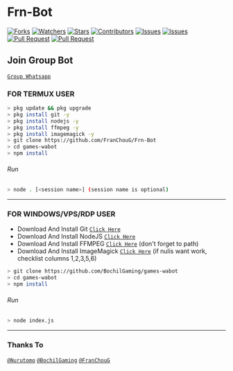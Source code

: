 # Frn-Bot
<a href="https://github.com/FranChouG/Frn-Bot/network/members"><img title="Forks" src="https://img.shields.io/github/forks/FranChouG/Frn-Bot?label=Forks&color=blue&style=flat-square"></a>
<a href="https://github.com/FranChouG/Frn-Bot/watcher"><img title="Watchers" src="https://img.shields.io/github/watchers/FranChouG/Frn-Bot?label=Watchers&color=green&style=flat-square"></a>
<a href="https://github.com/FranChouG/Frn-Bot/stargazers"><img title="Stars" src="https://img.shields.io/github/stars/FranChouG/Frn-Bot?label=Stars&color=yellow&style=flat-square"></a>
<a href="https://github.com/FranChouG/Frn-Bot/graphs/contributors"><img title="Contributors" src="https://img.shields.io/github/contributors/FranChouG/Frn-Bot?label=Contributors&color=blue&style=flat-square"></a>
<a href="https://github.com/FranChouG/Frn-Bot/issues"><img title="Issues" src="https://img.shields.io/github/issues/FranChouG/Frn-Bot?label=Issues&color=success&style=flat-square"></a>
<a href="https://github.com/FranChouG/Frn-Bot/issues?q=is%3Aissue+is%3Aclosed"><img title="Issues" src="https://img.shields.io/github/issues-closed/FranChouG/Frn-Bot?label=Issues&color=red&style=flat-square"></a>
<a href="https://github.com/FranChouG/Frn-Bot/pulls"><img title="Pull Request" src="https://img.shields.io/github/issues-pr/FranChouG/Frn-Bot?label=PullRequest&color=success&style=flat-square"></a>
<a href="https://github.com/FranChouG/Frn-Bot/pulls?q=is%3Apr+is%3Aclosed"><img title="Pull Request" src="https://img.shields.io/github/issues-pr-closed/FranChouG/Frn-Bot?label=PullRequest&color=red&style=flat-square"></a>

## Join Group Bot
[`Group Whatsapp`](https://chat.whatsapp.com/Doak0nzKMxsAYZ9b3lEXAl)
### FOR TERMUX USER
```bash
> pkg update && pkg upgrade
> pkg install git -y
> pkg install nodejs -y
> pkg install ffmpeg -y
> pkg install imagemagick -y
> git clone https://github.com/FranChouG/Frn-Bot
> cd games-wabot
> npm install
```
###### Run
```bash
> node . [<session name>] (session name is optional)
```

---------

### FOR WINDOWS/VPS/RDP USER
* Download And Install Git [`Click Here`](https://git-scm.com/downloads) <br>
* Download And Install NodeJS [`Click Here`](https://nodejs.org/en/download) <br>
* Download And Install FFMPEG [`Click Here`](https://ffmpeg.org/download.html) (don't forget to path) 
* Download And Install ImageMagick [`Click Here`](https://imagemagick.org/script/download.php) (if nulis want work,  checklist columns 1,2,3,5,6) 
```bash
> git clone https://github.com/BochilGaming/games-wabot
> cd games-wabot
> npm install
```
###### Run
```bash
> node index.js
```
--------------

### Thanks To 
[`@Nurutomo`](https://github.com/Nurutomo)
[`@BochilGaming`](https://github.com/BochilGaming)
[`@FranChouG`](https://github.com/FranChouG)
